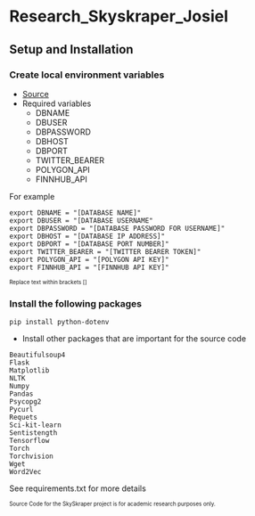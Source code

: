 # Research_Skyskraper_Josiel

## Setup and Installation
### Create local environment variables
- [Source](https://pypi.org/project/python-dotenv/)
- Required variables
    - DBNAME
    - DBUSER
    - DBPASSWORD
    - DBHOST
    - DBPORT
    - TWITTER_BEARER
    - POLYGON_API
    - FINNHUB_API


For example
```
export DBNAME = "[DATABASE NAME]"
export DBUSER = "[DATABASE USERNAME"
export DBPASSWORD = "[DATABASE PASSWORD FOR USERNAME]"
export DBHOST = "[DATABASE IP ADDRESS]"
export DBPORT = "[DATABASE PORT NUMBER]"
export TWITTER_BEARER = "[TWITTER BEARER TOKEN]"
export POLYGON_API = "[POLYGON API KEY]"
export FINNHUB_API = "[FINNHUB API KEY]"
```

<sub><sup>Replace text within brackets []</sup></sub>


### Install the following packages

```
pip install python-dotenv 
```
- Install other packages that are important for the source code
```
Beautifulsoup4
Flask
Matplotlib
NLTK
Numpy
Pandas
Psycopg2
Pycurl
Requets
Sci-kit-learn
Sentistength
Tensorflow
Torch
Torchvision
Wget
Word2Vec
```
See requirements.txt for more details

<sub><sup>Source Code for the SkySkraper project is for academic research purposes only. </sup></sub>





